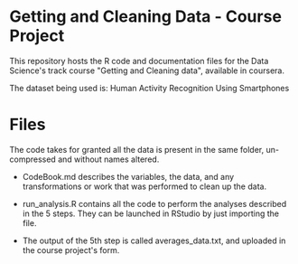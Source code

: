 # Getting and Cleaning Data - Course Project
This repository hosts the R code and documentation files for the Data Science's track course "Getting and Cleaning data", available in coursera.

The dataset being used is: Human Activity Recognition Using Smartphones

# Files
The code takes for granted all the data is present in the same folder, un-compressed and without names altered.

- CodeBook.md describes the variables, the data, and any transformations or work that was performed to clean up the data.

- run_analysis.R contains all the code to perform the analyses described in the 5 steps. They can be launched in RStudio by just importing the file.

- The output of the 5th step is called averages_data.txt, and uploaded in the course project's form.

